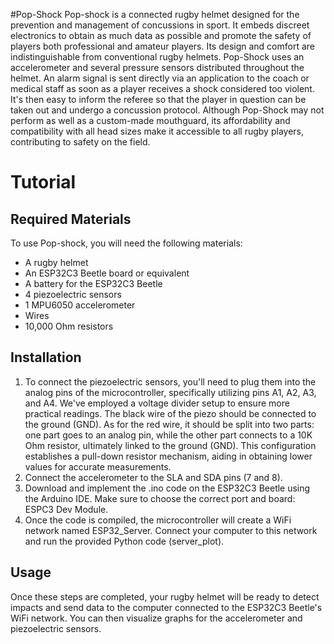 #Pop-Shock
Pop-shock is a connected rugby helmet designed for the prevention and management of concussions in sport. It embeds discreet electronics to obtain as much data as possible and promote the safety of players both professional and amateur players. Its design and comfort are indistinguishable from conventional rugby helmets. Pop-Shock uses an accelerometer and several pressure sensors distributed throughout the helmet. An alarm signal is sent directly via an application to the coach or medical staff as soon as a player receives a shock considered too violent. It's then easy to inform the referee so that the player in question can be taken out and undergo a concussion protocol. Although Pop-Shock may not perform as well as a custom-made mouthguard, its affordability and compatibility with all head sizes make it accessible to all rugby players, contributing to safety on the field.



# Tutorial

## Required Materials

To use Pop-shock, you will need the following materials:

- A rugby helmet
- An ESP32C3 Beetle board or equivalent
- A battery for the ESP32C3 Beetle
- 4 piezoelectric sensors
- 1 MPU6050 accelerometer
- Wires
- 10,000 Ohm resistors

## Installation

1. To connect the piezoelectric sensors, you'll need to plug them into the analog pins of the microcontroller, specifically utilizing pins A1, A2, A3, and A4. We've employed a voltage divider setup to ensure more practical readings. The black wire of the piezo should be connected to the ground (GND). As for the red wire, it should be split into two parts: one part goes to an analog pin, while the other part connects to a 10K Ohm resistor, ultimately linked to the ground (GND). This configuration establishes a pull-down resistor mechanism, aiding in obtaining lower values for accurate measurements.
2. Connect the accelerometer to the SLA and SDA pins (7 and 8).
3. Download and implement the .ino code on the ESP32C3 Beetle using the Arduino IDE. Make sure to choose the correct port and board: ESPC3 Dev Module.
4. Once the code is compiled, the microcontroller will create a WiFi network named ESP32_Server. Connect your computer to this network and run the provided Python code (server_plot).

## Usage

Once these steps are completed, your rugby helmet will be ready to detect impacts and send data to the computer connected to the ESP32C3 Beetle's WiFi network. You can then visualize graphs for the accelerometer and piezoelectric sensors.
